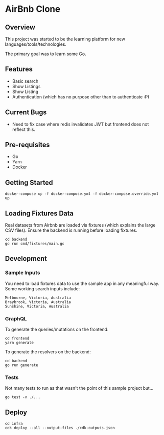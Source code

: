 # AirBnb Clone

## Overview
This project was started to be the learning platform for new languages/tools/technologies. 

The primary goal was to learn some Go. 

## Features
- Basic search
- Show Listings
- Show Listing
- Authentication (which has no purpose other than to authenticate :P)

## Current Bugs
- Need to fix case where redis invalidates JWT but frontend does not reflect this.

## Pre-requisites 
- Go
- Yarn
- Docker

## Getting Started

```
docker-compose up -f docker-compose.yml -f docker-compose.override.yml up
```

## Loading Fixtures Data 
Real datasets from Airbnb are loaded via fixtures (which explains the large CSV files). Ensure the backend is running before loading fixtures.

```
cd backend
go run cmd/fixtures/main.go
```

## Development

### Sample Inputs 

You need to load fixtures data to use the sample app in any meaningful way. Some working search inputs include: 

```
Melbourne, Victoria, Australia
Braybrook, Victoria, Australia
Sunshine, Victoria, Australia
```

### GraphQL

To generate the queries/mutations on the frontend:
```
cd frontend
yarn generate
```

To generate the resolvers on the backend:
```
cd backend
go run generate
```

### Tests 
Not many tests to run as that wasn't the point of this sample project but...
```
go test -v ./...
```

## Deploy

```
cd infra
cdk deploy --all --output-files ./cdk-outputs.json
```